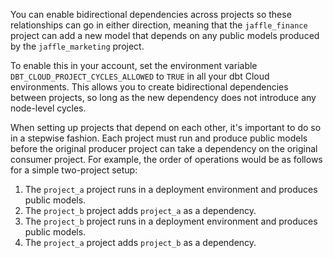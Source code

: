 You can enable bidirectional dependencies across projects so these relationships can go in either direction, meaning that the `jaffle_finance` project can add a new model that depends on any public models produced by the `jaffle_marketing` project.

To enable this in your account, set the environment variable `DBT_CLOUD_PROJECT_CYCLES_ALLOWED` to `TRUE` in all your dbt Cloud environments. This allows you to create bidirectional dependencies between projects, so long as the new dependency does not introduce any node-level cycles.

When setting up projects that depend on each other, it's important to do so in a stepwise fashion. Each project must run and produce public models before the original producer project can take a dependency on the original consumer project. For example, the order of operations would be as follows for a simple two-project setup:

1. The `project_a` project runs in a deployment environment and produces public models.
2. The `project_b` project adds `project_a` as a dependency.
3. The `project_b` project runs in a deployment environment and produces public models.
4. The `project_a` project adds `project_b` as a dependency.
